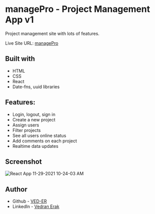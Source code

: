 # managePro - Project Management App v1

Project management site with lots of features.

Live Site URL: [managePro](https://managepro-project.web.app/)


## Built with

- HTML
- CSS
- React
- Date-fns, uuid libraries


## Features:

- Login, logout, sign in
- Create a new project
- Assign users
- Filter projects
- See all users online status
- Add comments on each project
- Realtime data updates 

## Screenshot
![React App 11-29-2021 10-24-03 AM](https://user-images.githubusercontent.com/92994473/143841459-d75ef4db-e676-40fd-a9f4-2841d4a203a7.png)



## Author

- Github - [VED-ER](https://github.com/VED-ER)
- LinkedIn - [Vedran Erak](https://www.linkedin.com/in/vedran-erak-9b8321212/)


